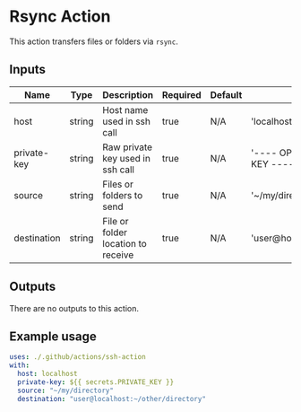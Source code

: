 # Rsync Action

This action transfers files or folders via `rsync`. 

## Inputs

| Name | Type | Description | Required | Default | Example |
| ---- | ---- | ----------- | -------- | ------- | ------- |
| host | string | Host name used in ssh call | true | N/A | 'localhost' |
| private-key | string | Raw private key used in ssh call | true | N/A | '---- OPENSSH PRIVATE KEY ---- ...' |
| source | string | Files or folders to send | true | N/A | '~/my/directory' |
| destination | string | File or folder location to receive | true | N/A | 'user@host:~/other/directory' |

## Outputs

There are no outputs to this action. 

## Example usage

```yaml
uses: ./.github/actions/ssh-action
with: 
  host: localhost
  private-key: ${{ secrets.PRIVATE_KEY }}
  source: "~/my/directory"
  destination: "user@localhost:~/other/directory"
```
